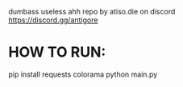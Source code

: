 dumbass useless ahh repo by atiso.die on discord
https://discord.gg/antigore

# HOW TO RUN:
pip install requests colorama
python main.py
